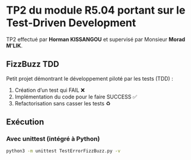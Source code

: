 # TP2 du module R5.04 portant sur le Test-Driven Development

TP2 effectué par **Horman KISSANGOU** et supervisé par Monsieur **Morad M'LIK**.

## FizzBuzz TDD

Petit projet démontrant le développement piloté par les tests (TDD) :
1. Création d’un test qui FAIL ❌  
2. Implémentation du code pour le faire SUCCESS ✅  
3. Refactorisation sans casser les tests ♻️  

## Exécution

### Avec unittest (intégré à Python)
```bash
python3 -m unittest TestErrorFizzBuzz.py -v
```
